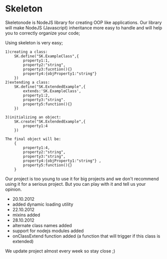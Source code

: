 Skeleton
========

Skeletonode is NodeJS library for creating OOP like applications.
Our library will make NodeJS (Javascript) inheritance more easy to handle and will help you to correctly organize your code;


Using skeleton is very easy;

    1)creating a class:
        SK.define("SK.ExampleClass",{
            property1:1,
            property2:"string",
            property3:fucntion(){}
            property4:{objProperty1:"string"}
        })
    2)extending a class:
        SK.define("SK.ExtendedExample",{
            extends:'SK.ExampleClass',
            property1:2,
            property3:"string".
            property5:function(){}
        })

    3)initializing an object:
        SK.create("SK.ExtendedExample",{
            property1:4
        })

    The final object will be: 
        {
            property1:4,
            property2:"string",
            property3:"string",
            property4:{objProperty1:"string"} ,
            property5:function(){}
        }

Our project is too young to use it for big projects and we don't recommend using it for a serious project.
But you can play with it and tell us your opinion.

- 20.10.2012 
- added dynamic loading utility
- 22.10.2012
- mixins added
- 28.10.2012
- alternate class names added
- support for nodejs modules added 
- onClassExtend function added (a function that will trigger if this class is extended)


We update project almost every week so stay close ;)